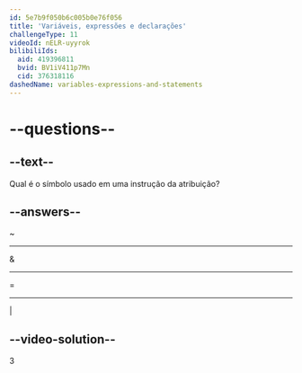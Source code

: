 ```yaml
---
id: 5e7b9f050b6c005b0e76f056
title: 'Variáveis, expressões e declarações'
challengeType: 11
videoId: nELR-uyyrok
bilibiliIds:
  aid: 419396811
  bvid: BV1iV411p7Mn
  cid: 376318116
dashedName: variables-expressions-and-statements
---
```


# --questions--

## --text--

Qual é o símbolo usado em uma instrução da atribuição?

## --answers--

~

---

&

---

=

---

\|

## --video-solution--

3

